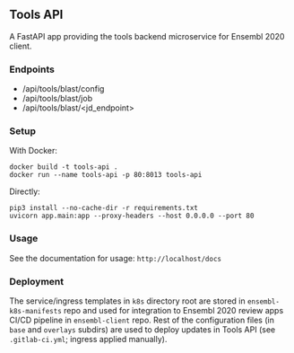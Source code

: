 ## Tools API

A FastAPI app providing the tools backend microservice for Ensembl 2020 client.

### Endpoints

- /api/tools/blast/config
- /api/tools/blast/job
- /api/tools/blast/<jd_endpoint>

### Setup

With Docker:
```
docker build -t tools-api .
docker run --name tools-api -p 80:8013 tools-api
```
Directly:
```
pip3 install --no-cache-dir -r requirements.txt
uvicorn app.main:app --proxy-headers --host 0.0.0.0 --port 80
```
### Usage

See the documentation for usage: `http://localhost/docs`

### Deployment

The service/ingress templates in `k8s` directory root are stored in `ensembl-k8s-manifests` repo and used for integration to Ensembl 2020 review apps CI/CD pipeline in `ensembl-client` repo. Rest of the configuration files (in `base` and `overlays` subdirs) are used to deploy updates in Tools API (see `.gitlab-ci.yml`; ingress applied manually).